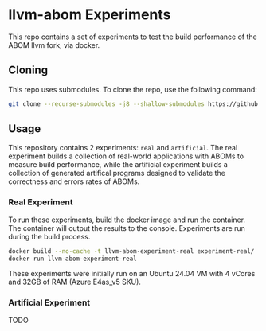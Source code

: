 # llvm-abom Experiments

This repo contains a set of experiments to test the build performance of the ABOM llvm fork, via docker.

## Cloning

This repo uses submodules. To clone the repo, use the following command:

```bash
git clone --recurse-submodules -j8 --shallow-submodules https://github.com/nickboucher/llvm-abom-experiments.git
```

## Usage

This repository contains 2 experiments: `real` and `artificial`. The real experiment builds a collection of real-world applications with ABOMs to measure build performance, while the artificial experiment builds a collection of generated artifical programs designed to validate the correctness and errors rates of ABOMs.

### Real Experiment

To run these experiments, build the docker image and run the container. The container will output the results to the console. Experiments are run during the build process.

```bash
docker build --no-cache -t llvm-abom-experiment-real experiment-real/
docker run llvm-abom-experiment-real
```

These experiments were initially run on an Ubuntu 24.04 VM with 4 vCores and 32GB of RAM (Azure E4as_v5 SKU).

### Artificial Experiment

TODO